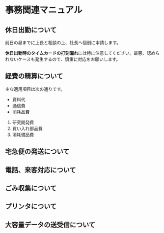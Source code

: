 # 事務関連マニュアル
## 休日出勤について
前日の昼までに上長と相談の上、社長へ個別に申請します。

**休日出勤時のタイムカードの打刻漏れ**には特に注意してください。最悪、認められないケースも発生するので、慎重に対応をお願いします。


## 経費の精算について
主な適用項目は次の通りです。
- 資料代
- 通信費
- 消耗品費
1. 研究開発費
1. 買い入れ部品費
1. 消耗備品費

## 宅急便の発送について
## 電話、来客対応について
## ごみ収集について
## プリンタについて
## 大容量データの送受信について
